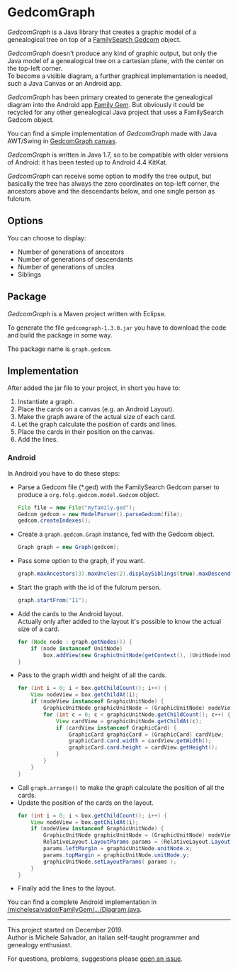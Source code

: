 # GedcomGraph

_GedcomGraph_ is a Java library that creates a graphic model of a genealogical tree on top of a [FamilySearch Gedcom](https://github.com/FamilySearch/Gedcom) object.

_GedcomGraph_ doesn't produce any kind of graphic output, but only the Java model of a genealogical tree on a cartesian plane, with the center on the top-left corner.<br>
To become a visible diagram, a further graphical implementation is needed, such a Java Canvas or an Android app.

_GedcomGraph_ has been primary created to generate the genealogical diagram into the Android app [Family Gem](https://github.com/michelesalvador/FamilyGem). But obviously it could be recycled for any other genealogical Java project that uses a FamilySearch Gedcom object.

You can find a simple implementation of _GedcomGraph_ made with Java AWT/Swing in [GedcomGraph canvas](https://github.com/michelesalvador/GedcomGraph-canvas).

_GedcomGraph_ is written in Java 1.7, so to be compatible with older versions of Android: it has been tested up to Android 4.4 KitKat.

_GedcomGraph_ can receive some option to modify the tree output, but basically the tree has always the zero coordinates on top-left corner, the ancestors above and the descendants below, and one single person as fulcrum.

## Options

You can choose to display:
- Number of generations of ancestors
- Number of generations of descendants
- Number of generations of uncles
- Siblings

## Package

_GedcomGraph_ is a Maven project written with Eclipse.

To generate the file `gedcomgraph-1.3.0.jar` you have to download the code and build the package in some way.

The package name is `graph.gedcom`.

## Implementation

After added the jar file to your project, in short you have to:
1. Instantiate a graph.
2. Place the cards on a canvas (e.g. an Android Layout).
3. Make the graph aware of the actual size of each card.
4. Let the graph calculate the position of cards and lines.
5. Place the cards in their position on the canvas.
6. Add the lines.

### Android

In Android you have to do these steps:

- Parse a Gedcom file (*.ged) with the FamilySearch Gedcom parser to produce a `org.folg.gedcom.model.Gedcom` object.
	```java
	File file = new File("myfamily.ged");	
	Gedcom gedcom = new ModelParser().parseGedcom(file);
	gedcom.createIndexes();
	```
- Create a `graph.gedcom.Graph` instance, fed with the Gedcom object.
	```java
	Graph graph = new Graph(gedcom);
- Pass some option to the graph, if you want.
	```java
	graph.maxAncestors(3).maxUncles(2).displaySiblings(true).maxDescendants(3).showFamily(1);
- Start the graph with the id of the fulcrum person.
	```java
	graph.startFrom("I1");
- Add the cards to the Android layout.<br>
Actually only after added to the layout it's possible to know the actual size of a card.
	```java
	for (Node node : graph.getNodes()) {
		if (node instanceof UnitNode)
			box.addView(new GraphicUnitNode(getContext(), (UnitNode)node));
	}
- Pass to the graph width and height of all the cards.
	```java
	for (int i = 0; i < box.getChildCount(); i++) {
		View nodeView = box.getChildAt(i);
		if (nodeView instanceof GraphicUnitNode) {
			GraphicUnitNode graphicUnitNode = (GraphicUnitNode) nodeView;
			for (int c = 0; c < graphicUnitNode.getChildCount(); c++) {
				View cardView = graphicUnitNode.getChildAt(c);
				if (cardView instanceof GraphicCard) {
					GraphicCard graphicCard = (GraphicCard) cardView;
					graphicCard.card.width = cardView.getWidth();
					graphicCard.card.height = cardView.getHeight();
				}
			}
		}
	}
- Call `graph.arrange()` to make the graph calculate the position of all the cards.
- Update the position of the cards on the layout.
	```java
	for (int i = 0; i < box.getChildCount(); i++) {
		View nodeView = box.getChildAt(i);
		if (nodeView instanceof GraphicUnitNode) {
			GraphicUnitNode graphicUnitNode = (GraphicUnitNode) nodeView;
			RelativeLayout.LayoutParams params = (RelativeLayout.LayoutParams) graphicUnitNode.getLayoutParams();
			params.leftMargin = graphicUnitNode.unitNode.x;
			params.topMargin = graphicUnitNode.unitNode.y;
			graphicUnitNode.setLayoutParams( params );
		}
	}
- Finally add the lines to the layout.

You can find a complete Android implementation in [/michelesalvador/FamilyGem/.../Diagram.java](https://github.com/michelesalvador/FamilyGem/blob/master/app/src/main/java/app/familygem/Diagram.java).

---

This project started on December 2019.<br>
Author is Michele Salvador, an italian self-taught programmer and genealogy enthusiast.

For questions, problems, suggestions please [open an issue](https://github.com/michelesalvador/GedcomGraph/issues).